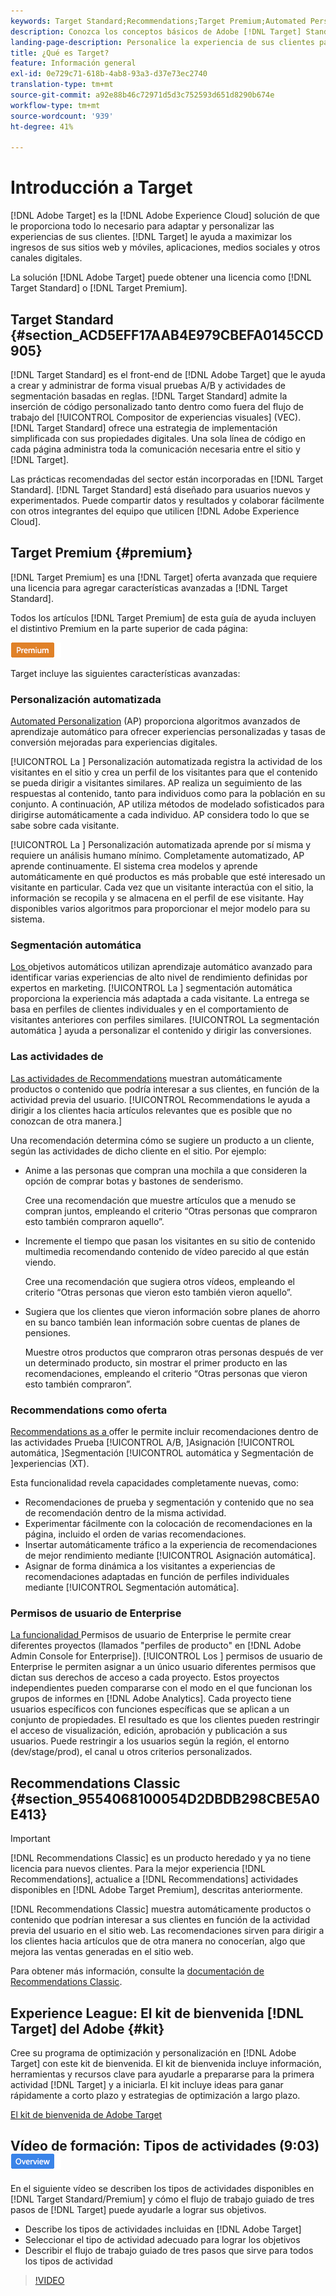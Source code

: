 ```yaml
---
keywords: Target Standard;Recommendations;Target Premium;Automated Personalization;segmentación automática;permisos;Adobe Target;
description: Conozca los conceptos básicos de Adobe [!DNL Target] Standard and Adobe [!DNL Target] Premium. [!DNL Target] Premium incluye funciones avanzadas que no están disponibles en el producto estándar.
landing-page-description: Personalice la experiencia de sus clientes para maximizar los ingresos en sus sitios web y móviles, aplicaciones, medios sociales y otros canales digitales.
title: ¿Qué es Target?
feature: Información general
exl-id: 0e729c71-618b-4ab8-93a3-d37e73ec2740
translation-type: tm+mt
source-git-commit: a92e88b46c72971d5d3c752593d651d8290b674e
workflow-type: tm+mt
source-wordcount: '939'
ht-degree: 41%

---
```


# Introducción a Target

[!DNL Adobe Target] es la  [!DNL Adobe Experience Cloud] solución de que le proporciona todo lo necesario para adaptar y personalizar las experiencias de sus clientes. [!DNL Target] le ayuda a maximizar los ingresos de sus sitios web y móviles, aplicaciones, medios sociales y otros canales digitales.

La solución [!DNL Adobe Target] puede obtener una licencia como [!DNL Target Standard] o [!DNL Target Premium].

## Target Standard   {#section_ACD5EFF17AAB4E979CBEFA0145CCD905}

[!DNL Target Standard] es el front-end de  [!DNL Adobe Target] que le ayuda a crear y administrar de forma visual pruebas A/B y actividades de segmentación basadas en reglas. [!DNL Target Standard] admite la inserción de código personalizado tanto dentro como fuera del flujo de trabajo del  [!UICONTROL Compositor de experiencias visuales]  (VEC). [!DNL Target Standard] ofrece una estrategia de implementación simplificada con sus propiedades digitales. Una sola línea de código en cada página administra toda la comunicación necesaria entre el sitio y  [!DNL Target].

Las prácticas recomendadas del sector están incorporadas en [!DNL Target Standard]. [!DNL Target Standard] está diseñado para usuarios nuevos y experimentados. Puede compartir datos y resultados y colaborar fácilmente con otros integrantes del equipo que utilicen [!DNL Adobe Experience Cloud].

## Target Premium {#premium}

[!DNL Target Premium] es una  [!DNL Target] oferta avanzada que requiere una licencia para agregar características avanzadas a  [!DNL Target Standard].

Todos los artículos [!DNL Target Premium] de esta guía de ayuda incluyen el distintivo Premium en la parte superior de cada página:

![Distintivo Premium](/help/assets/premium.png)

Target incluye las siguientes características avanzadas:

### Personalización automatizada

[Automated Personalization](/help/c-activities/t-automated-personalization/automated-personalization.md#task_8AAF837796D74CF893CA2F88BA1491C9)  (AP) proporciona algoritmos avanzados de aprendizaje automático para ofrecer experiencias personalizadas y tasas de conversión mejoradas para experiencias digitales.

[!UICONTROL La ] Personalización automatizada registra la actividad de los visitantes en el sitio y crea un perfil de los visitantes para que el contenido se pueda dirigir a visitantes similares. AP realiza un seguimiento de las respuestas al contenido, tanto para individuos como para la población en su conjunto. A continuación, AP utiliza métodos de modelado sofisticados para dirigirse automáticamente a cada individuo. AP considera todo lo que se sabe sobre cada visitante.

[!UICONTROL La ] Personalización automatizada aprende por sí misma y requiere un análisis humano mínimo. Completamente automatizado, AP aprende continuamente. El sistema crea modelos y aprende automáticamente en qué productos es más probable que esté interesado un visitante en particular. Cada vez que un visitante interactúa con el sitio, la información se recopila y se almacena en el perfil de ese visitante. Hay disponibles varios algoritmos para proporcionar el mejor modelo para su sistema.

### Segmentación automática

[Los ](/help/c-activities/auto-target/auto-target-to-optimize.md) objetivos automáticos utilizan aprendizaje automático avanzado para identificar varias experiencias de alto nivel de rendimiento definidas por expertos en marketing. [!UICONTROL La ] segmentación automática proporciona la experiencia más adaptada a cada visitante. La entrega se basa en perfiles de clientes individuales y en el comportamiento de visitantes anteriores con perfiles similares. [!UICONTROL La segmentación automática ] ayuda a personalizar el contenido y dirigir las conversiones.

### Las actividades de

[Las actividades de Recommendations](/help/c-recommendations/recommendations.md#concept_7556C8A4543942F2A77B13A29339C0C0) muestran automáticamente productos o contenido que podría interesar a sus clientes, en función de la actividad previa del usuario. [!UICONTROL Recommendations le ayuda a dirigir a los clientes hacia artículos relevantes que es posible que no conozcan de otra manera.]

Una recomendación determina cómo se sugiere un producto a un cliente, según las actividades de dicho cliente en el sitio. Por ejemplo:

* Anime a las personas que compran una mochila a que consideren la opción de comprar botas y bastones de senderismo.

   Cree una recomendación que muestre artículos que a menudo se compran juntos, empleando el criterio “Otras personas que compraron esto también compraron aquello”.

* Incremente el tiempo que pasan los visitantes en su sitio de contenido multimedia recomendando contenido de vídeo parecido al que están viendo.

   Cree una recomendación que sugiera otros vídeos, empleando el criterio “Otras personas que vieron esto también vieron aquello”.

* Sugiera que los clientes que vieron información sobre planes de ahorro en su banco también lean información sobre cuentas de planes de pensiones.

   Muestre otros productos que compraron otras personas después de ver un determinado producto, sin mostrar el primer producto en las recomendaciones, empleando el criterio “Otras personas que vieron esto también compraron”.

### Recommendations como oferta

[Recommendations as a ](/help/c-recommendations/recommendations-as-an-offer.md) offer le permite incluir recomendaciones dentro de las actividades Prueba [!UICONTROL  A/B, ]Asignación [!UICONTROL  automática, ]Segmentación [!UICONTROL  automática y Segmentación de ]experiencias   (XT).

Esta funcionalidad revela capacidades completamente nuevas, como:

* Recomendaciones de prueba y segmentación y contenido que no sea de recomendación dentro de la misma actividad.
* Experimentar fácilmente con la colocación de recomendaciones en la página, incluido el orden de varias recomendaciones.
* Insertar automáticamente tráfico a la experiencia de recomendaciones de mejor rendimiento mediante [!UICONTROL Asignación automática].
* Asignar de forma dinámica a los visitantes a experiencias de recomendaciones adaptadas en función de perfiles individuales mediante [!UICONTROL Segmentación automática].

### Permisos de usuario de Enterprise

[La funcionalidad ](/help/administrating-target/c-user-management/property-channel/property-channel.md#concept_E396B16FA2024ADBA27BC056138F9838) Permisos de usuario de Enterprise le permite crear diferentes proyectos (llamados &quot;perfiles de producto&quot; en  [!DNL Adobe Admin Console for Enterprise]). [!UICONTROL Los ] permisos de usuario de Enterprise le permiten asignar a un único usuario diferentes permisos que dictan sus derechos de acceso a cada proyecto. Estos proyectos independientes pueden compararse con el modo en el que funcionan los grupos de informes en [!DNL Adobe Analytics]. Cada proyecto tiene usuarios específicos con funciones específicas que se aplican a un conjunto de propiedades. El resultado es que los clientes pueden restringir el acceso de visualización, edición, aprobación y publicación a sus usuarios. Puede restringir a los usuarios según la región, el entorno (dev/stage/prod), el canal u otros criterios personalizados.

## Recommendations Classic {#section_9554068100054D2DBDB298CBE5A0E413}

>[!IMPORTANT]
>
>[!DNL Recommendations Classic] es un producto heredado y ya no tiene licencia para nuevos clientes. Para la mejor experiencia [!DNL Recommendations], actualice a [!DNL Recommendations] actividades disponibles en [!DNL Adobe Target Premium], descritas anteriormente.

[!DNL Recommendations Classic] muestra automáticamente productos o contenido que podrían interesar a sus clientes en función de la actividad previa del usuario en el sitio web. Las recomendaciones sirven para dirigir a los clientes hacia artículos que de otra manera no conocerían, algo que mejora las ventas generadas en el sitio web.

Para obtener más información, consulte la [documentación de Recommendations Classic](/help/assets/adobe-recommendations-classic.pdf).

## Experience League: El kit de bienvenida [!DNL Target] del Adobe {#kit}

Cree su programa de optimización y personalización en [!DNL Adobe Target] con este kit de bienvenida. El kit de bienvenida incluye información, herramientas y recursos clave para ayudarle a prepararse para la primera actividad [!DNL Target] y a iniciarla. El kit incluye ideas para ganar rápidamente a corto plazo y estrategias de optimización a largo plazo.

[El kit de bienvenida de Adobe Target](https://expleague.azureedge.net/pdf/Adobe-Target-Welcome-Kit.pdf)

## Vídeo de formación: Tipos de actividades (9:03) ![Distintivo Información general](/help/assets/overview.png)

En el siguiente vídeo se describen los tipos de actividades disponibles en [!DNL Target Standard/Premium] y cómo el flujo de trabajo guiado de tres pasos de [!DNL Target] puede ayudarle a lograr sus objetivos.

* Describe los tipos de actividades incluidas en [!DNL Adobe Target]
* Seleccionar el tipo de actividad adecuado para lograr los objetivos
* Describir el flujo de trabajo guiado de tres pasos que sirve para todos los tipos de actividad

>[!VIDEO](https://video.tv.adobe.com/v/17386)
